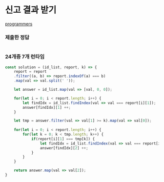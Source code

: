 # 신고 결과 받기

[programmers](https://programmers.co.kr/learn/courses/30/lessons/92334)

### 제출한 정답
```js
```


### 24개중 7개 런타임
```js
const solution = (id_list, report, k) => {
    report = report
    .filter((a, b) => report.indexOf(a) === b)
    .map(val => val.split(' '));

    let answer = id_list.map(val => [val, 0, 0]);

    for(let i = 0; i < report.length; i++) {
        let findIdx = id_list.findIndex(val => val === report[i][1]);
        answer[findIdx][1] ++;
    }

    let tmp = answer.filter(val => val[1] >= k).map(val => val[0]);
    
    for(let i = 0; i < report.length; i++) {
        for(let k = 0; k < tmp.length; k++) {
            if(report[i][1] === tmp[k]) {
                let findIdx = id_list.findIndex(val => val === report[i][0]);
                answer[findIdx][2] ++;
            }
        }
    }   

    return answer.map(val => val[2]);
}
```

